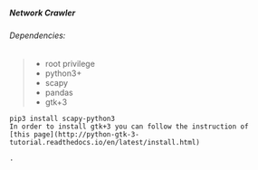 ##### Network Crawler

###### Dependencies:
> - root privilege
> - python3+
> - scapy
> - pandas
> - gtk+3 
``` 
pip3 install scapy-python3
In order to install gtk+3 you can follow the instruction of 
[this page](http://python-gtk-3-tutorial.readthedocs.io/en/latest/install.html)

.
```
